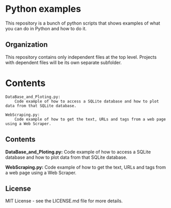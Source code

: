 # Python examples
  This repository is a bunch of python scripts that shows examples of what you can do in Python and how to do it.

## Organization
  This repository contains only independent files at the top level. 
  Projects with dependent files will be its own separate subfolder. 

Contents
========================================

    DataBase_and_Ploting.py:
        Code example of how to access a SQLite database and how to plot data from that SQLite database.
               
    WebScraping.py:
        Code example of how to get the text, URLs and tags from a web page using a Web Scraper.
        
## Contents
  **DataBase_and_Ploting.py:**
    Code example of how to access a SQLite database and how to plot data from that SQLite database.

  **WebScraping.py:**
    Code example of how to get the text, URLs and tags from a web page using a Web Scraper.

## License
  MIT License - see the LICENSE.md file for more details.
